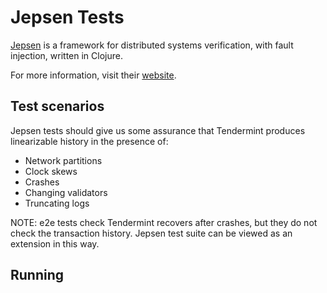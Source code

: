 # Jepsen Tests

[Jepsen](https://github.com/jepsen-io/jepsen) is a framework for distributed
systems verification, with fault injection, written in Clojure.

For more information, visit their [website](https://jepsen.io/).

## Test scenarios

Jepsen tests should give us some assurance that Tendermint produces
linearizable history in the presence of:

* Network partitions
* Clock skews
* Crashes
* Changing validators
* Truncating logs

NOTE: e2e tests check Tendermint recovers after crashes, but they do not check
the transaction history. Jepsen test suite can be viewed as an extension in
this way.

## Running
